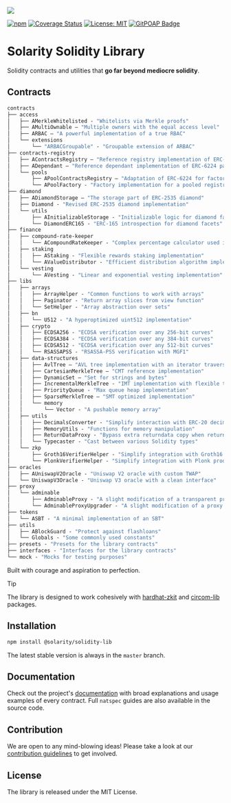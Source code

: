 ![](https://github.com/dl-solarity/solidity-lib/assets/47551140/87464015-a97a-4f5b-a16f-b34c98eb6549)

[![npm](https://img.shields.io/npm/v/@solarity/solidity-lib.svg)](https://www.npmjs.com/package/@solarity/solidity-lib)
[![Coverage Status](https://codecov.io/gh/dl-solarity/solidity-lib/graph/badge.svg)](https://codecov.io/gh/dl-solarity/solidity-lib)
[![License: MIT](https://img.shields.io/badge/License-MIT-yellow.svg)](https://opensource.org/licenses/MIT)
[![GitPOAP Badge](https://public-api.gitpoap.io/v1/repo/dl-solarity/solidity-lib/badge)](https://www.gitpoap.io/gh/dl-solarity/solidity-lib)

# Solarity Solidity Library

Solidity contracts and utilities that **go far beyond mediocre solidity**.

## Contracts

```ml
contracts
├── access
│   ├── AMerkleWhitelisted - "Whitelists via Merkle proofs"
│   ├── AMultiOwnable — "Multiple owners with the equal access level"
│   ├── ARBAC — "A powerful implementation of a true RBAC"
│   └── extensions
│       └── "ARBACGroupable" - "Groupable extension of ARBAC"
├── contracts-registry
│   ├── AContractsRegistry — "Reference registry implementation of ERC-6224 pattern"
│   ├── ADependant — "Reference dependant implementation of ERC-6224 pattern"
│   └── pools
│       ├── APoolContractsRegistry — "Adaptation of ERC-6224 for factory-like contracts"
│       └── APoolFactory - "Factory implementation for a pooled registry"
├── diamond
│   ├── ADiamondStorage — "The storage part of ERC-2535 diamond"
│   ├── Diamond - "Revised ERC-2535 diamond implementation"
│   └── utils
│       ├── AInitializableStorage - "Initializable logic for diamond facets"
│       └── DiamondERC165 - "ERC-165 introspection for diamond facets"
├── finance
│   ├── compound-rate-keeper
│   │   └── ACompoundRateKeeper - "Complex percentage calculator used in lending protocols"
│   ├── staking
│   │   ├── AStaking - "Flexible rewards staking implementation"
│   │   └── AValueDistributor - "Efficient distribution algorithm implementation"
│   └── vesting
│       └── AVesting - "Linear and exponential vesting implementation"
├── libs
│   ├── arrays
│   │   ├── ArrayHelper - "Common functions to work with arrays"
│   │   ├── Paginator - "Return array slices from view function"
│   │   └── SetHelper - "Array abstraction over sets"
│   ├── bn
│   │   └── U512 - "A hyperoptimized uint512 implementation"
│   ├── crypto
│   │   ├── ECDSA256 - "ECDSA verification over any 256-bit curves"
│   │   ├── ECDSA384 - "ECDSA verification over any 384-bit curves"
│   │   ├── ECDSA512 - "ECDSA verification over any 512-bit curves"
│   │   └── RSASSAPSS - "RSASSA-PSS verification with MGF1"
│   ├── data-structures
│   │   ├── AvlTree — "AVL tree implementation with an iterator traversal"
│   │   ├── CartesianMerkleTree — "CMT reference implementation"
│   │   ├── DynamicSet — "Set for strings and bytes"
│   │   ├── IncrementalMerkleTree - "IMT implementation with flexible tree height"
│   │   ├── PriorityQueue - "Max queue heap implementation"
│   │   ├── SparseMerkleTree — "SMT optimized implementation"
│   │   └── memory
│   │       └── Vector - "A pushable memory array"
│   ├── utils
│   │   ├── DecimalsConverter - "Simplify interaction with ERC-20 decimals"
│   │   ├── MemoryUtils - "Functions for memory manipulation"
│   │   ├── ReturnDataProxy - "Bypass extra returndata copy when returning data"
│   │   └── Typecaster - "Cast between various Solidity types"
│   └── zkp
│       ├── Groth16VerifierHelper - "Simplify integration with Groth16 proofs"
│       └── PlonkVerifierHelper - "Simplify integration with Plonk proofs"
├── oracles
│   ├── AUniswapV2Oracle - "Uniswap V2 oracle with custom TWAP"
│   └── UniswapV3Oracle - "Uniswap V3 oracle with a clean interface"
├── proxy
│   └── adminable
│       ├── AdminableProxy - "A slight modification of a transparent proxy"
│       └── AdminableProxyUpgrader - "A slight modification of a proxy admin"
├── tokens
│   └── ASBT - "A minimal implementation of an SBT"
├── utils
│   ├── ABlockGuard - "Protect against flashloans"
│   └── Globals - "Some commonly used constants"
├── presets - "Presets for the library contracts"
├── interfaces - "Interfaces for the library contracts"
└── mock - "Mocks for testing purposes"
```

Built with courage and aspiration to perfection.

> [!TIP]
> The library is designed to work cohesively with [hardhat-zkit](https://github.com/dl-solarity/hardhat-zkit) and [circom-lib](https://github.com/dl-solarity/circom-lib) packages.

## Installation

```bash
npm install @solarity/solidity-lib
```

The latest stable version is always in the `master` branch.

## Documentation

Check out the project's [documentation](https://docs.solarity.dev) with broad explanations and usage examples of every contract. Full `natspec` guides are also available in the source code.

## Contribution

We are open to any mind-blowing ideas! Please take a look at our [contribution guidelines](https://docs.solarity.dev/docs/getting-started/contribution/how-to-contribute) to get involved.

## License

The library is released under the MIT License.
